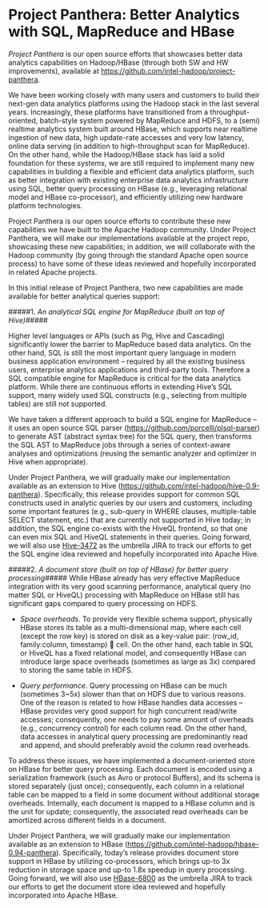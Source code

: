 # Project Panthera: Better Analytics with SQL, MapReduce and HBase #

*Project Panthera* is our open source efforts that showcases better data analytics capabilities on Hadoop/HBase (through both SW and HW improvements), available at <https://github.com/intel-hadoop/project-panthera>.

We have been working closely with many users and customers to build their next-gen data analytics platforms using the Hadoop stack in the last several years. Increasingly, these platforms have transitioned from a throughput-oriented, batch-style system powered by MapReduce and HDFS, to a (semi) realtime analytics system built around HBase, which supports near realtime ingestion of new data, high update-rate accesses and very low latency, online data serving (in addition to high-throughput scan for MapReduce). On the other hand, while the Hadoop/HBase stack has laid a solid foundation for these systems, we are still required to implement many new capabilities in building a flexible and efficient data analytics platform, such as better integration with existing enterprise data analytics infrastructure using SQL, better query processing on HBase (e.g., leveraging relational model and HBase co-processor), and efficiently utilizing new hardware platform technologies.
 
Project Panthera is our open source efforts to contribute these new capabilities we have built to the Apache Hadoop community. Under Project Panthera, we will make our implementations available at the project repo, showcasing these new capabilities; in addition, we will collaborate with the Hadoop community (by going through the standard Apache open source process) to have some of these ideas reviewed and hopefully incorporated in related Apache projects. 

In this initial release of Project Panthera, two new capabilities are made available for better analytical queries support:

#####1. *An analytical SQL engine for MapReduce (built on top of Hive)*#####

Higher level languages or APIs (such as Pig, Hive and Cascading) significantly lower the barrier to MapReduce based data analytics. On the other hand, SQL is still the most important query language in modern business application environment – required by all the existing business users, enterprise analytics applications and third-party tools. Therefore a SQL compatible engine for MapReduce is critical for the data analytics platform. While there are continuous efforts in extending Hive’s SQL support, many widely used SQL constructs (e.g., selecting from multiple tables) are still not supported.

We have taken a different approach to build a SQL engine for MapReduce – it uses an open source SQL parser (<https://github.com/porcelli/plsql-parser>) to generate AST (abstract syntax tree) for the SQL query, then transforms the SQL AST to MapReduce jobs through a series of context-aware analyses and optimizations (reusing the semantic analyzer and optimizer in Hive when appropriate).

Under Project Panthera, we will gradually make our implementation available as an extension to Hive (<https://github.com/intel-hadoop/hive-0.9-panthera>). Specifically, this release provides support for common SQL constructs used in analytic queries by our users and customers, including some important features (e.g., sub-query in WHERE clauses, multiple-table SELECT statement, etc.) that are currently not supported in Hive today; in addition, the SQL engine co-exists with the HiveQL frontend, so that one can even mix SQL and HiveQL statements in their queries. Going forward, we will also use [Hive-3472](https://issues.apache.org/jira/browse/HIVE-3472) as the umbrella JIRA to track our efforts to get the SQL engine idea reviewed and hopefully incorporated into Apache Hive.

#####2. *A document store (built on top of HBase) for better query processing*#####
While HBase already has very effective MapReduce integration with its very good scanning performance, analytical query (no matter SQL or HiveQL) processing with MapReduce on HBase still has significant gaps compared to query processing on HDFS.

* *Space overheads*. To provide very flexible schema support, physically HBase stores its table as a multi-dimensional map, where each cell (except the row key) is stored on disk as a key-value pair: (row_id, family:column, timestamp)  cell. On the other hand, each table in SQL or HiveQL has a fixed relational model, and consequently HBase can introduce large space overheads (sometimes as large as 3x) compared to storing the same table in HDFS.

* *Query performance*. Query processing on HBase can be much (sometimes 3~5x) slower than that on HDFS due to various reasons. One of the reason is related to how HBase handles data accesses – HBase provides very good support for high concurrent read/write accesses; consequently, one needs to pay some amount of overheads (e.g., concurrency control) for each column read. On the other hand, data accesses in analytical query processing are predominantly read and append, and should preferably avoid the column read overheads.

To address these issues, we have implemented a document-oriented store on HBase for better query processing. Each document is encoded using a serialization framework (such as Avro or protocol Buffers), and its schema is stored separately (just once); consequently, each column in a relational table can be mapped to a field in some document without additional storage overheads. Internally, each document is mapped to a HBase column and is the unit for update; consequently, the associated read overheads can be amortized across different fields in a document.

Under Project Panthera, we will gradually make our implementation available as an extension to HBase (<https://github.com/intel-hadoop/hbase-0.94-panthera>). Specifically, today’s release provides document store support in HBase by utilizing co-processors, which brings up-to 3x reduction in storage space and up-to 1.8x speedup in query processing. Going forward, we will also use [HBase-6800](https://issues.apache.org/jira/browse/HBASE-6800) as the umbrella JIRA to track our efforts to get the document store idea reviewed and hopefully incorporated into Apache HBase.
